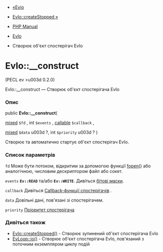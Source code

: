 - [«Evio](class.evio.md)
- [EvIo::createStopped »](evio.createstopped.md)

- [PHP Manual](index.md)
- [EvIo](class.evio.md)
- Створює об'єкт спостерігач EvIo

# EvIo::\_\_construct

(PECL ev \>u003d 0.2.0)

EvIo::\_\_construct — Створює об'єкт спостерігача EvIo

### Опис

public **EvIo::\_\_construct**(

[mixed](language.types.declarations.md#language.types.declarations.mixed)
`$fd` ,
int `$events` ,
[callable](language.types.callable.md) `$callback` ,

[mixed](language.types.declarations.md#language.types.declarations.mixed)
`$data` u003d ?,
int `$priority` u003d ?
)

Створює та автоматично стартує об'єкт спостерігач EvIo.

### Список параметрів

`fd`
Може бути потоком, відкритим за допомогою функції
[fopen()](function.fopen.md) або аналогічною, числовим дескриптором
файл або сокет.

`events`
**`Ev::READ`** та/або **`Ev::WRITE`**. Дивіться [бітові
маски](class.ev.md#ev.constants.watcher-revents).

`callback`
Дивіться [Callback-функції спостерігачів](ev.watcher-callbacks.md) .

`data`
Довільні дані, пов'язані зі спостерігачем.

`priority`
[Пріоритет спостерігача](class.ev.md#ev.constants.watcher-pri)

### Дивіться також

- [EvIo::createStopped()](evio.createstopped.md) - Створює
зупинений об'єкт спостерігача EvIo
- [EvLoop::io()](evloop.io.md) - Створює об'єкт спостерігача EvIo,
пов'язаний з поточним екземпляром циклу подій
